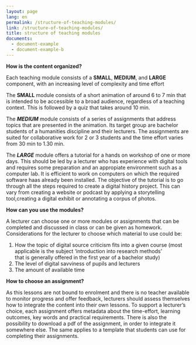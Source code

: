 ```yaml
---
layout: page
lang: en
permalink: /structure-of-teaching-modules/
link: /structure-of-teaching-modules/
title: structure of teaching modules
documents:
  - document-example
  - document-example-b
---
```

 



<!-- more -->


**How is the content organized?**    


Each teaching module consists of a **SMALL**, **MEDIUM**, and **LARGE** component, with an increasing level of complexity and time effort    
 

The **SMALL** module consists of a short animation of around 6 to 7 min that is intended to be accessible to a broad audience, regardless of a teaching context. This is followed by a quiz that takes around 10 min.


The ***MEDIUM*** module consists of a series of assignments that address topics that are presented in the animation. Its target group are bachelor students of a humanities discipline and their lecturers. The assignments are suited for collaborative work for 2 or 3 students and the time effort varies from 30 min to 1.30 min.


The ***LARGE*** module offers a tutorial for a hands on workshop of one or more days. This should be led by a lecturer who has experience with digital tools and requires some preparation and an appropiate environment such as a computer lab. It is efficient to work on computers on which the required software haas already been installed. 
The objective of the tutorial is to go through all the steps required to create a digital history project. This can vary from creating a  website or podcast by applying  a storytelling tool,creating a digital exhibit or annotating a corpus of photos. 


**How can you use the modules?**

A lecturer can choose one or more modules or assignments that can be completed and discussed in class or can be given as homework. Considerations for the lecturer to choose which material to use could be: 

1. How the topic of digital source criticism fits into a given course (most applicable is the subject ‘introduction into research methods’   
that is generally offered in the first year of a bachelor study)
2. The level of digital savviness of pupils and lecturers
3. The amount of available time


**How to choose an assignment?**

As this lessons are not bound to enrolment and there is no teacher available to monitor progress and offer feedback, lecturers should assess themselves how to integrate the content into their own lessons. To support a lecturer’s choice, each assignment offers metadata about the time-effort, learning outcomes, key words and practical requirements. There is also the possibility to  download a pdf of the assignment, in order to integrate it somewhere else. The same applies to a template that students can use for completing their assignments.




